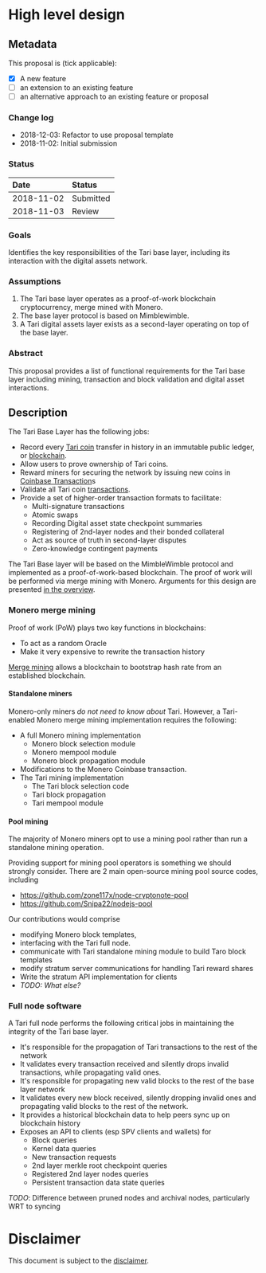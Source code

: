 # High level design

## Metadata

This proposal is (tick applicable):

* [x] A new feature
* [ ] an extension to an existing feature
* [ ] an alternative approach to an existing feature or proposal

### Change log

* 2018-12-03: Refactor to use proposal template
* 2018-11-02: Initial submission

### Status

| Date       | Status    |
|:-----------|:----------|
| 2018-11-02 | Submitted |
| 2018-11-03 | Review    |


### Goals

Identifies the key responsibilities of the Tari base layer, including its interaction with the digital assets network.

### Assumptions

1. The Tari base layer operates as a proof-of-work blockchain cryptocurrency, merge mined with Monero.
2. The base layer protocol is based on Mimblewimble.
3. A Tari digital assets layer exists as a second-layer operating on top of the base layer.

### Abstract

This proposal provides a list of functional requirements for the Tari base layer including mining, transaction and block
validation and digital asset interactions.

## Description

The Tari Base Layer has the following jobs:

* Record every [Tari coin](/Glossary.md#tari-coin) transfer in history in an immutable public ledger, or
  [blockchain](/Glossary.md#blockchain).
* Allow users to prove ownership of Tari coins.
* Reward miners for securing the network by issuing new coins in [Coinbase Transaction](/Glossary.md#coinbase-transaction)s
* Validate all Tari coin [transactions](/Glossary.md#transaction).
* Provide a set of higher-order transaction formats to facilitate:
  * Multi-signature transactions
  * Atomic swaps
  * Recording Digital asset state checkpoint summaries
  * Registering of 2nd-layer nodes and their bonded collateral
  * Act as source of truth in second-layer disputes
  * Zero-knowledge contingent payments
 
The Tari Base layer will be based on the MimbleWimble protocol and implemented as a proof-of-work-based blockchain. 
The proof of work will be performed via merge mining with Monero. Arguments for this design are presented [in the 
overview](./181029-overview.md).

### Monero merge mining

Proof of work (PoW) plays two key functions in blockchains:
* To act as a random Oracle
* Make it very expensive to rewrite the transaction history

[Merge mining](https://tari-labs.github.io/tari-university/merged-mining/merged-mining-scene/MergedMiningIntroduction.html)
 allows a blockchain to bootstrap hash rate from an established blockchain.
 
#### Standalone miners
 
Monero-only miners _do not need to know about_ Tari. However, a Tari-enabled Monero merge mining implementation 
requires the following:

* A full Monero mining implementation
  * Monero block selection module
  * Monero mempool module
  * Monero block propagation module
* Modifications to the Monero Coinbase transaction.
* The Tari mining implementation
  * The Tari block selection code
  * Tari block propagation
  * Tari mempool module
  
#### Pool mining

The majority of Monero miners opt to use a mining pool rather than run a standalone mining operation. 

Providing support for mining pool operators is something we should strongly consider. There are 2 main open-source 
mining pool source codes, including

* https://github.com/zone117x/node-cryptonote-pool
* https://github.com/Snipa22/nodejs-pool

Our contributions would comprise 
* modifying Monero block templates, 
* interfacing with the Tari full node.
* communicate with Tari standalone mining module to build Taro block templates
* modify stratum server communications for handling Tari reward shares
* Write the stratum API implementation for clients
* _TODO: What else?_

### Full node software

A Tari full node performs the following critical jobs in maintaining the integrity of the Tari base layer.

* It's responsible for the propagation of Tari transactions to the rest of the network
* It validates every transaction received and silently drops invalid transactions, while propagating valid ones.
* It's responsible for propagating new valid blocks to the rest of the base layer network
* It validates every new block received, silently dropping invalid ones and propagating valid blocks to the rest of 
the network.
* It provides a historical blockchain data to help peers sync up on blockchain history
* Exposes an API to clients (esp SPV clients and wallets) for 
  * Block queries
  * Kernel data queries
  * New transaction requests
  * 2nd layer merkle root checkpoint queries
  * Registered 2nd layer nodes queries
  * Persistent transaction data state queries

_TODO_: Difference between pruned nodes and archival nodes, particularly WRT to syncing


# Disclaimer

This document is subject to the [disclaimer](../DISCLAIMER.md).
    
    
